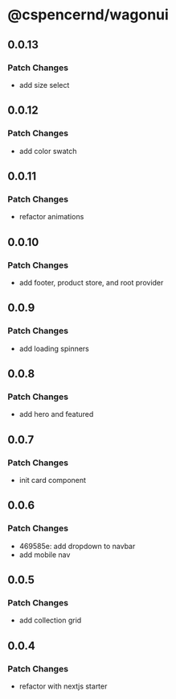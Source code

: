 # @cspencernd/wagonui

## 0.0.13

### Patch Changes

-   add size select

## 0.0.12

### Patch Changes

-   add color swatch

## 0.0.11

### Patch Changes

-   refactor animations

## 0.0.10

### Patch Changes

-   add footer, product store, and root provider

## 0.0.9

### Patch Changes

-   add loading spinners

## 0.0.8

### Patch Changes

-   add hero and featured

## 0.0.7

### Patch Changes

-   init card component

## 0.0.6

### Patch Changes

-   469585e: add dropdown to navbar
-   add mobile nav

## 0.0.5

### Patch Changes

-   add collection grid

## 0.0.4

### Patch Changes

-   refactor with nextjs starter
